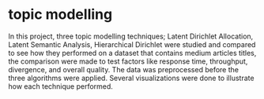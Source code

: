 # topic modelling
In this project, three topic modelling techniques; Latent Dirichlet Allocation, Latent Semantic Analysis, Hierarchical Dirichlet were studied and compared to see how they performed on a dataset that contains medium articles titles, the comparison were made to test factors like response time, throughput, divergence, and overall quality. The data was  preprocessed before the three algorithms were applied. Several visualizations were done to illustrate how each technique performed.
 
